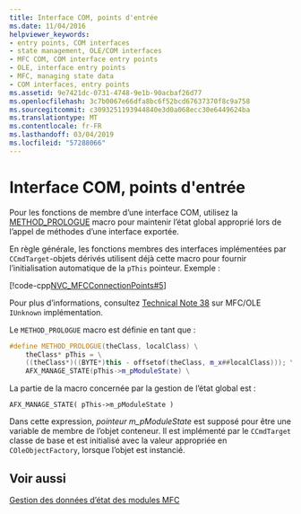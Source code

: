 ```yaml
---
title: Interface COM, points d'entrée
ms.date: 11/04/2016
helpviewer_keywords:
- entry points, COM interfaces
- state management, OLE/COM interfaces
- MFC COM, COM interface entry points
- OLE, interface entry points
- MFC, managing state data
- COM interfaces, entry points
ms.assetid: 9e7421dc-0731-4748-9e1b-90acbaf26d77
ms.openlocfilehash: 3c7b0067e66dfa8bc6f52bcd67637370f8c9a758
ms.sourcegitcommit: c3093251193944840e3d0a068ecc30e6449624ba
ms.translationtype: MT
ms.contentlocale: fr-FR
ms.lasthandoff: 03/04/2019
ms.locfileid: "57288066"
---
```

# <a name="com-interface-entry-points"></a>Interface COM, points d'entrée

Pour les fonctions de membre d’une interface COM, utilisez la [METHOD_PROLOGUE](com-interface-entry-points.md#method_prologue) macro pour maintenir l’état global approprié lors de l’appel de méthodes d’une interface exportée.

En règle générale, les fonctions membres des interfaces implémentées par `CCmdTarget`-objets dérivés utilisent déjà cette macro pour fournir l’initialisation automatique de la `pThis` pointeur. Exemple :

[!code-cpp[NVC_MFCConnectionPoints#5](../mfc/codesnippet/cpp/com-interface-entry-points_1.cpp)]

Pour plus d’informations, consultez [Technical Note 38](../mfc/tn038-mfc-ole-iunknown-implementation.md) sur MFC/OLE `IUnknown` implémentation.

Le `METHOD_PROLOGUE` macro est définie en tant que :

```cpp
#define METHOD_PROLOGUE(theClass, localClass) \
    theClass* pThis = \
    ((theClass*)((BYTE*)this - offsetof(theClass, m_x##localClass))); \
    AFX_MANAGE_STATE(pThis->m_pModuleState) \
```

La partie de la macro concernée par la gestion de l’état global est :

`AFX_MANAGE_STATE( pThis->m_pModuleState )`

Dans cette expression, *pointeur m_pModuleState* est supposé pour être une variable de membre de l’objet conteneur. Il est implémenté par le `CCmdTarget` classe de base et est initialisé avec la valeur appropriée en `COleObjectFactory`, lorsque l’objet est instancié.

## <a name="see-also"></a>Voir aussi

[Gestion des données d’état des modules MFC](../mfc/managing-the-state-data-of-mfc-modules.md)
